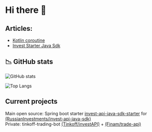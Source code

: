 # Hi there 👋

## Articles: 
- [Kotlin coroutine](https://github.com/Dankosik/Dankosik/blob/main/articles/coroutine.md)
- [Invest Starter Java Sdk](https://github.com/Dankosik/Dankosik/blob/main/articles/invest-starter-first.md)


## :chart_with_downwards_trend: GitHub stats
![GitHub stats](https://github-readme-stats.vercel.app/api?username=Dankosik&show_icons=true&theme=gruvbox)

![Top Langs](https://github-readme-stats.vercel.app/api/top-langs/?username=Dankosik&layout=compact&show_icons=true&theme=gruvbox)

## Current projects
Main open source: Spring boot starter [invest-api-java-sdk-starter](https://github.com/Dankosik/invest-api-java-sdk-starter) for [(RussianInvestments/invest-api-java-sdk)](https://github.com/RussianInvestments/invest-api-java-sdk) <br/>
Private: tinkoff-trading-bot [(Tinkoff/investAPI)](https://github.com/Tinkoff/investAPI/) + [(Finam/trade-api)](https://github.com/FinamWeb/trade-api-docs) <br/>
